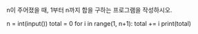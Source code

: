 n이 주어졌을 때, 1부터 n까지 합을 구하는 프로그램을 작성하시오.

n = int(input())
total = 0
for i in range(1, n+1):
    total += i
print(total)
